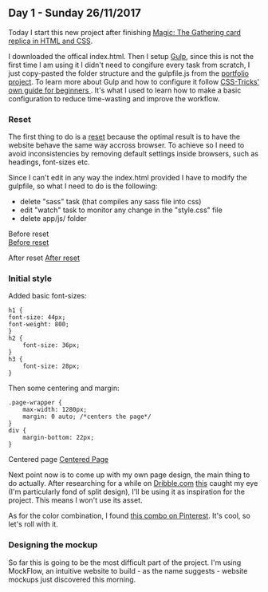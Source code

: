 ## Day 1 - Sunday 26/11/2017
Today I start this new project after finishing [Magic: The Gathering card replica in HTML and CSS](https://github.com/davide2894/Magic-The-Gathering-card-in-HTML-and-CSS).

I downloaded the offical index.html. Then I setup [Gulp](https://gulpjs.com), since this is not the first time I am using it I didn't need to congifure every task from scratch, I just copy-pasted the folder structure and the gulpfile.js from the [portfolio project](https://github.com/davide2894/portfolio).
To learn more about Gulp and how to configure it follow [CSS-Tricks' own guide for beginners ](https://css-tricks.com/gulp-for-beginners/). It's what I used to learn how to make a basic configuration to reduce time-wasting and improve the workflow.

### Reset
The first thing to do is a [reset](https://meyerweb.com/eric/tools/css/reset/) because the optimal result is to have the website behave the same way accross browser. To achieve so I need to avoid inconsistencies by removing default settings inside browsers, such as headings, font-sizes etc.

Since I can't edit in any way the index.html provided I have to modify the gulpfile, so what I need to do is the following:
* delete "sass" task (that compiles any sass file into css)
* edit "watch" task to monitor any change in the "style.css" file
* delete app/js/ folder

Before reset    
[Before reset](app/images/before-reset.png?raw=true)

After reset
[After reset](app/images/after-reset.jpg?raw=true)

### Initial style
Added basic font-sizes:

    h1 {
    font-size: 44px;
    font-weight: 800;
    }
    h2 {
        font-size: 36px;
    }
    h3 {
        font-size: 28px;
    }

Then some centering and margin:

    .page-wrapper {
        max-width: 1280px;
        margin: 0 auto; /*centers the page*/
    }
    div {
        margin-bottom: 22px;
    }
    
Centered page
[Centered Page](app/images/initial-style.png )

Next point now is to come up with my own page design, the main thing to do actually. After researching for a while on [Dribble.com](https://dribbble.com) [this]() caught my eye (I'm particularly fond of split design), I'll be using it as inspiration for the project.
This means I won't use its asset.

As for the color combination, I found [this combo on Pinterest](https://www.pinterest.co.uk/pin/416864509237410284/). It's cool, so let's roll with it.

### Designing the mockup
So far this is going to be the most difficult part of the project. I'm using MockFlow, an intuitive website to build - as the name suggests - website mockups just discovered this morning.










